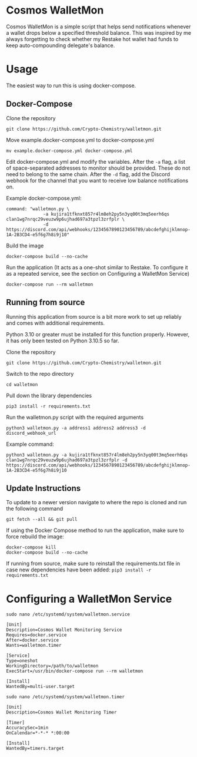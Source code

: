 # Cosmos WalletMon

Cosmos WalletMon is a simple script that helps send notifications whenever a wallet drops below a specified threshold balance. This was inspired by me always forgetting to check whether my Restake hot wallet had funds to keep auto-compounding delegate's balance.

# Usage

The easiest way to run this is using docker-compose.

## Docker-Compose

Clone the repository

`git clone https://github.com/Crypto-Chemistry/walletmon.git`

Move example.docker-compose.yml to docker-compose.yml

`mv example.docker-compose.yml docker-compose.yml`

Edit docker-compose.yml and modify the variables. After the `-a` flag, a list of space-separated addresses to monitor should be provided. These do not need to belong to the same chain. After the `-d` flag, add the Discord webhook for the channel that you want to receive low balance notifications on.

Example docker-compose.yml:

```
command: "walletmon.py \
              -a kujira1tfknxt857r4lm8eh2py5n3yq00t3mq5eerh6qs clan1wg7nrqc29veuzw9p6ujhad697a3tpzl3zrfplr \ 
              -d https://discord.com/api/webhooks/1234567890123456789/abcdefghijklmnop-1A-2B3CD4-e5f6g7h8i9j10"
```

Build the image

`docker-compose build --no-cache`

Run the application (It acts as a one-shot similar to Restake. To configure it as a repeated service, see the section on Configuring a WalletMon Service)

`docker-compose run --rm walletmon`

## Running from source

Running this application from source is a bit more work to set up reliably and comes with additional requirements.

Python 3.10 or greater must be installed for this function properly. However, it has only been tested on Python 3.10.5 so far.

Clone the repository

`git clone https://github.com/Crypto-Chemistry/walletmon.git`

Switch to the repo directory

`cd walletmon`

Pull down the library dependencies

`pip3 install -r requirements.txt`

Run the walletmon.py script with the required arguments

`python3 walletmon.py -a address1 address2 address3 -d discord_webhook_url`

Example command:

`python3 walletmon.py -a kujira1tfknxt857r4lm8eh2py5n3yq00t3mq5eerh6qs clan1wg7nrqc29veuzw9p6ujhad697a3tpzl3zrfplr -d https://discord.com/api/webhooks/1234567890123456789/abcdefghijklmnop-1A-2B3CD4-e5f6g7h8i9j10`

## Update Instructions

To update to a newer version navigate to where the repo is cloned and run the following command

`git fetch --all && git pull`

If using the Docker Compose method to run the application, make sure to force rebuild the image:

```
docker-compose kill
docker-compose build --no-cache
```

If running from source, make sure to reinstall the requirements.txt file in case new dependencies have been added:
`pip3 install -r requirements.txt`

# Configuring a WalletMon Service

`sudo nano /etc/systemd/system/walletmon.service`

```
[Unit]
Description=Cosmos Wallet Monitoring Service
Requires=docker.service
After=docker.service
Wants=walletmon.timer

[Service]
Type=oneshot
WorkingDirectory=/path/to/walletmon
ExecStart=/usr/bin/docker-compose run --rm walletmon

[Install]
WantedBy=multi-user.target
```

`sudo nano /etc/systemd/system/walletmon.timer`

```
[Unit]
Description=Cosmos Wallet Monitoring Timer

[Timer]
AccuracySec=1min
OnCalendar=*-*-* *:00:00

[Install]
WantedBy=timers.target
```